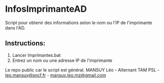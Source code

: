 # InfosImprimanteAD
Script pour obtenir des informations selon le nom ou l'IP de l'imprimante dans l'AD.

## Instructions:

1. Lancer Imprimantes.bat
2. Entrez un nom ou une adresse IP de l'imprimante

Le repo public car le script est général.
MANSUY Léo - Alternant TAM PSL - leo.mansuy@sncf.fr - mansuy.leo.mz@gmail.com
